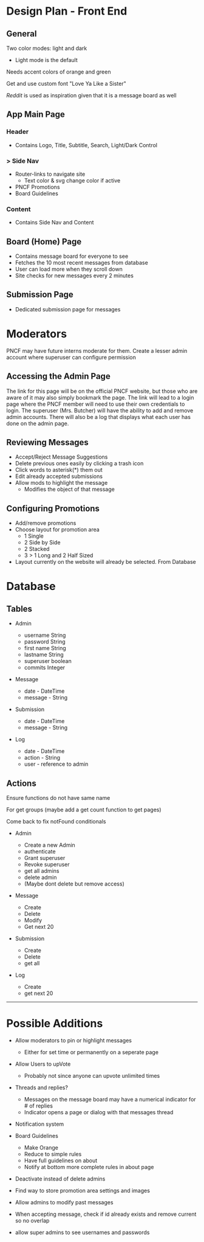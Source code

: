 # Design Plan - Front End

## General

Two color modes: light and dark

- Light mode is the default

Needs accent colors of orange and green

Get and use custom font "Love Ya Like a Sister"

*Reddit* is used as inspiration given that it is a message board as well

## App Main Page

### Header

- Contains Logo, Title, Subtitle, Search, Light/Dark Control

### \> Side Nav

- Router-links to navigate site
  - Text color & svg change color if active
- PNCF Promotions
- Board Guidelines

### Content

- Contains Side Nav and Content

## Board (Home) Page
- Contains message board for everyone to see
- Fetches the 10 most recent messages from database
- User can load more when they scroll down
- Site checks for new messages every 2 minutes

## Submission Page
- Dedicated submission page for messages


# Moderators

PNCF may have future interns moderate for them. Create a lesser admin account where
superuser can configure permission

## Accessing the Admin Page

The link for this page will be on the official PNCF website, but those who are
aware of it may also simply bookmark the page. The link will lead to a login page
where the PNCF member will need to use their own credentials to login. 
The superuser (Mrs. Butcher) will have the ability to add and remove admin 
accounts. There will also be a log that displays what each user has done on 
the admin page.

## Reviewing Messages

- Accept/Reject Message Suggestions
- Delete previous ones easily by clicking a trash icon
- Click words to asterisk(*) them out
- Edit already accepted submissions
- Allow mods to highlight the message
  - Modifies the object of that message

## Configuring Promotions

- Add/remove promotions
- Choose layout for promotion area
  - 1 Single
  - 2 Side by Side
  - 2 Stacked
  - 3 > 1 Long and 2 Half Sized
- Layout currently on the website will already be selected. From Database


# Database

## Tables

- Admin
  - username    String
  - password    String
  - first name  String
  - lastname    String
  - superuser   boolean
  - commits     Integer

- Message
  - date - DateTime
  - message - String

- Submission
  - date - DateTime
  - message - String

- Log
  - date - DateTime
  - action - String
  - user - reference to admin

## Actions

Ensure functions do not have same name

For get groups (maybe add a get count function to get pages)

Come back to fix notFound conditionals

- Admin
  - Create a new Admin
  - authenticate
  - Grant superuser
  - Revoke superuser
  - get all admins
  - delete admin
  - (Maybe dont delete but remove access)

- Message
  - Create
  - Delete
  - Modify
  - Get next 20

- Submission
  - Create
  - Delete
  - get all

- Log
  - Create
  - get next 20

___
# Possible Additions

- Allow moderators to pin or highlight messages
  - Either for set time or permanently on a seperate page
- Allow Users to upVote
  - Probably not since anyone can upvote unlimited times
- Threads and replies?
  - Messages on the message board may have a numerical indicator for # of replies
  - Indicator opens a page or dialog with that messages thread
- Notification system
- Board Guidelines
  - Make Orange
  - Reduce to simple rules
  - Have full guidelines on about
  - Notify at bottom more complete rules in about page
- Deactivate instead of delete admins


- Find way to store promotion area settings and images
- Allow admins to modify past messages
- When accepting message, check if id already exists and remove current so no overlap
- allow super admins to see usernames and passwords